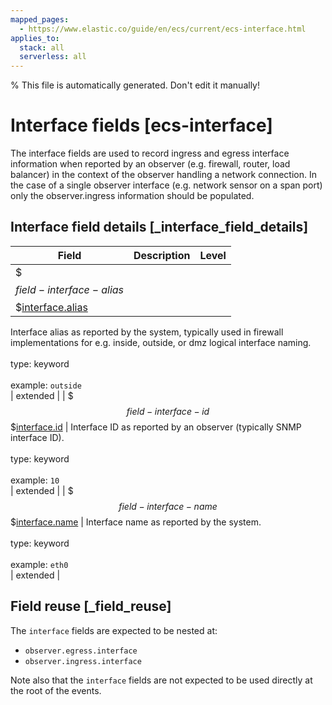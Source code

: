 ```yaml
---
mapped_pages:
  - https://www.elastic.co/guide/en/ecs/current/ecs-interface.html
applies_to:
  stack: all
  serverless: all
---
```

% This file is automatically generated. Don't edit it manually!

# Interface fields [ecs-interface]

The interface fields are used to record ingress and egress interface information when reported by an observer (e.g. firewall, router, load balancer) in the context of the observer handling a network connection.  In the case of a single observer interface (e.g. network sensor on a span port) only the observer.ingress information should be populated.

## Interface field details [_interface_field_details]

| Field | Description | Level |
| --- | --- | --- |
| $$$field-interface-alias$$$[interface.alias](#field-interface-alias) |
Interface alias as reported by the system, typically used in firewall implementations for e.g. inside, outside, or dmz logical interface naming.<br><br>type: keyword<br><br>
example: `outside`<br> | extended |
| $$$field-interface-id$$$[interface.id](#field-interface-id) |
Interface ID as reported by an observer (typically SNMP interface ID).<br><br>type: keyword<br><br>
example: `10`<br> | extended |
| $$$field-interface-name$$$[interface.name](#field-interface-name) |
Interface name as reported by the system.<br><br>type: keyword<br><br>
example: `eth0`<br> | extended |

## Field reuse [_field_reuse]

The `interface` fields are expected to be nested at:

* `observer.egress.interface`
* `observer.ingress.interface`

Note also that the `interface` fields are not expected to be used directly at the root of the events.
